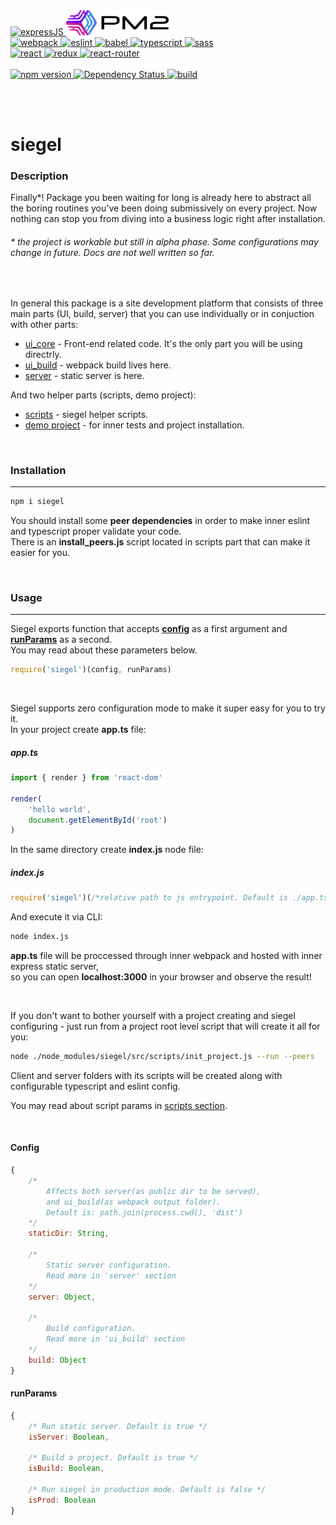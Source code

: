 <div>
    <a href='https://expressjs.com' target='_blank'>
        <img height='30' src='https://intuz-site.imgix.net/uploads/express.svg' alt='expressJS' />
    </a>
    <a href='https://pm2.io' target='_blank'>
        <img height='40' src='https://raw.githubusercontent.com/Unitech/pm2/development/pres/pm2-v4.png' alt='pm2' />
    </a>
    <br />
    <a href='https://github.com/webpack/webpack' target='_blank'>
        <img height='50' src='https://webpack.js.org/assets/icon-square-big.svg' alt='webpack'>
    </a>
    <a href='https://github.com/eslint/eslint' target='_blank'>
        <img height='50' src='https://cdn.worldvectorlogo.com/logos/eslint.svg' alt='eslint'>
    </a>
    <a href='https://github.com/babel/babel' target='_blank'>
        <img height='50' src='https://rawgit.com/babel/logo/master/babel.svg' alt='babel'>
    </a>
    <a href='https://www.typescriptlang.org' target='_blank'>
        <img height='50' src='https://upload.wikimedia.org/wikipedia/commons/thumb/4/4c/Typescript_logo_2020.svg/512px-Typescript_logo_2020.svg.png' alt='typescript'>
    </a>
    <a href='https://sass-lang.com' target='_blank'>
        <img height='50' src='https://worldvectorlogo.com/logos/sass-1.svg' alt='sass'>
    </a>
    <br />
    <a href='https://reactjs.org' target='_blank'>
        <img height='50' src='https://upload.wikimedia.org/wikipedia/commons/a/a7/React-icon.svg' alt='react' />
    </a>
    <a href='https://redux.js.org' target='_blank'>
        <img height='50' src='https://redux.js.org/img/redux.svg' alt='redux' />
    </a>
    <a href='https://reactrouter.com' target='_blank'>
        <img height='40' src='https://seeklogo.com/images/R/react-router-logo-AB5BFB638F-seeklogo.com.png' alt='react-router' />
    </a>
</div>
<br />
<a href='https://badge.fury.io/js/siegel' target='_blank'>
    <img src='https://badge.fury.io/js/siegel.svg' alt='npm version' />
</a>

<a href='https://david-dm.org/cybercookie/siegel' target='_blank'>
    <img src='https://david-dm.org/cybercookie/siegel.svg' alt='Dependency Status' />
</a>

<a href="">
    <img src='https://github.com/cybercookie/siegel/workflows/build/badge.svg' alt='build' />
</a>

<br /><br />
<h1>siegel</h1>


<h3>Description</h3>
<p>
    Finally*! Package you been waiting for long is already here to abstract all the boring routines you've been doing submissively on every project. Now nothing can stop you from diving into a business logic right after installation.
</p>
<h6>
    * the project is workable but still in alpha phase. Some configurations may change in future. Docs are not well written so far.
</h6><br />

In general this package is a site development platform that consists of three main parts (UI, build, server) that you can use individually or in conjuction with other parts:
- [ui_core](https://github.com/CyberCookie/siegel/tree/master/src/ui_core) - Front-end related code. It's the only part you will be using directrly.
- [ui_build](https://github.com/CyberCookie/siegel/tree/master/src/ui_build) - webpack build lives here.
- [server](https://github.com/CyberCookie/siegel/tree/master/src/server) - static server is here.

And two helper parts (scripts, demo project):
- [scripts](https://github.com/CyberCookie/siegel/tree/master/src/scripts) - siegel helper scripts.
- [demo project](https://github.com/CyberCookie/siegel/tree/master/demo_app) - for inner tests and project installation.


<br />
<h3>Installation</h3><hr />

```sh
npm i siegel
```

<p>
    You should install some <b>peer dependencies</b> in order to make inner eslint and typescript proper validate your code.<br />
    There is an <b>install_peers.js</b> script located in scripts part that can make it easier for you.
</p>


<br />
<h3>Usage</h3><hr />
<p>
    Siegel exports function that accepts <b><a href='#config'>config</a></b> as a first argument and <b><a href='#runParams'>runParams</a></b> as a second.<br />
    You may read about these parameters below.
</p>

```js
require('siegel')(config, runParams)
```

<br />
<p>
    Siegel supports zero configuration mode to make it super easy for you to try it.<br />
    In your project create <b>app.ts</b> file:
</p>
<h5>app.ts</h5>

```ts
import { render } from 'react-dom'

render(
    'hello world',
    document.getElementById('root')
)
```

<p>
    In the same directory create <b>index.js</b> node file:
</p>
<h5>index.js</h5>

```js
require('siegel')(/*relative path to js entrypoint. Default is ./app.ts*/)
```

<p>
    And execute it via CLI:
</p>

```sh
node index.js
```

<p>
    <b>app.ts</b> file will be proccessed through inner webpack and hosted with inner express static server,<br />
    so you can open <b>localhost:3000</b> in your browser and observe the result!
</p>



<br />
<p>
    If you don't want to bother yourself with a project creating and siegel configuring - just run from a project root level script that will create it all for you:
</p>

```sh
node ./node_modules/siegel/src/scripts/init_project.js --run --peers
```

Client and server folders with its scripts will be created along with configurable typescript and eslint config.

You may read about script params in [scripts section](https://github.com/CyberCookie/siegel/tree/master/src/scripts).


<br />
<h4>
    <a id='config'>Config</a>
</h4>

```js
{   
    /*
        Affects both server(as public dir to be served),
        and ui_build(as webpack output folder).
        Default is: path.join(process.cwd(), 'dist')
    */
    staticDir: String,

    /*
        Static server configuration.
        Read more in 'server' section
    */
    server: Object,

    /*
        Build configuration.
        Read more in 'ui_build' section
    */
    build: Object
}
```


<h4>
    <a id='runParams'>runParams</a>
</h4>

```js
{   
    /* Run static server. Default is true */
    isServer: Boolean,

    /* Build a project. Default is true */
    isBuild: Boolean,

    /* Run siegel in production mode. Default is false */
    isProd: Boolean
}
```
